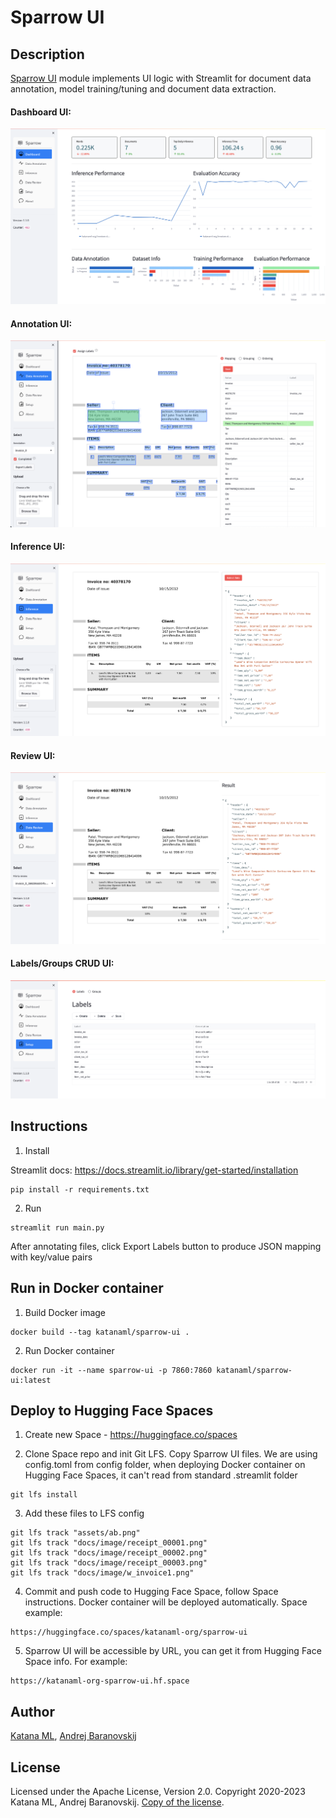 # Sparrow UI

## Description

[Sparrow UI](https://katanaml-org-sparrow-ui.hf.space) module implements UI logic with Streamlit for document data annotation, model training/tuning and document data extraction.

#### Dashboard UI:

![Sparrow Dashboard](./assets/dashboard.png)

#### Annotation UI:

![Sparrow Annotation](./assets/annotation.png)

#### Inference UI:

![Sparrow Inference](./assets/inference.png)

#### Review UI:

![Sparrow Review](./assets/review.png)

#### Labels/Groups CRUD UI:

![Sparrow CRUD](./assets/crud.png)

## Instructions

1. Install

Streamlit docs:
https://docs.streamlit.io/library/get-started/installation

```
pip install -r requirements.txt
```

2. Run

```
streamlit run main.py
```

After annotating files, click Export Labels button to produce JSON mapping with key/value pairs

## Run in Docker container

1. Build Docker image

```
docker build --tag katanaml/sparrow-ui .
```

2. Run Docker container

```
docker run -it --name sparrow-ui -p 7860:7860 katanaml/sparrow-ui:latest
```

## Deploy to Hugging Face Spaces

1. Create new Space - https://huggingface.co/spaces

2. Clone Space repo and init Git LFS. Copy Sparrow UI files. We are using config.toml from config folder, when deploying Docker container on Hugging Face Spaces, it can't read from standard .streamlit folder

```
git lfs install
```

3. Add these files to LFS config

```
git lfs track "assets/ab.png"
git lfs track "docs/image/receipt_00001.png"
git lfs track "docs/image/receipt_00002.png"
git lfs track "docs/image/receipt_00003.png"
git lfs track "docs/image/w_invoice1.png"
```

4. Commit and push code to Hugging Face Space, follow Space instructions. Docker container will be deployed automatically. Space example:

```
https://huggingface.co/spaces/katanaml-org/sparrow-ui
```

5. Sparrow UI will be accessible by URL, you can get it from Hugging Face Space info. For example:

```
https://katanaml-org-sparrow-ui.hf.space
```

## Author

[Katana ML](https://katanaml.io), [Andrej Baranovskij](https://github.com/abaranovskis-redsamurai)

## License

Licensed under the Apache License, Version 2.0. Copyright 2020-2023 Katana ML, Andrej Baranovskij. [Copy of the license](https://github.com/katanaml/sparrow/blob/main/LICENSE).
